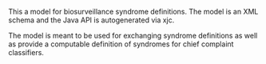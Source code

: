 This a model for biosurveillance syndrome definitions.  The model is an XML schema and the Java API is autogenerated via xjc.

The model is meant to be used for exchanging syndrome definitions as well as provide a computable definition of syndromes for chief complaint classifiers.